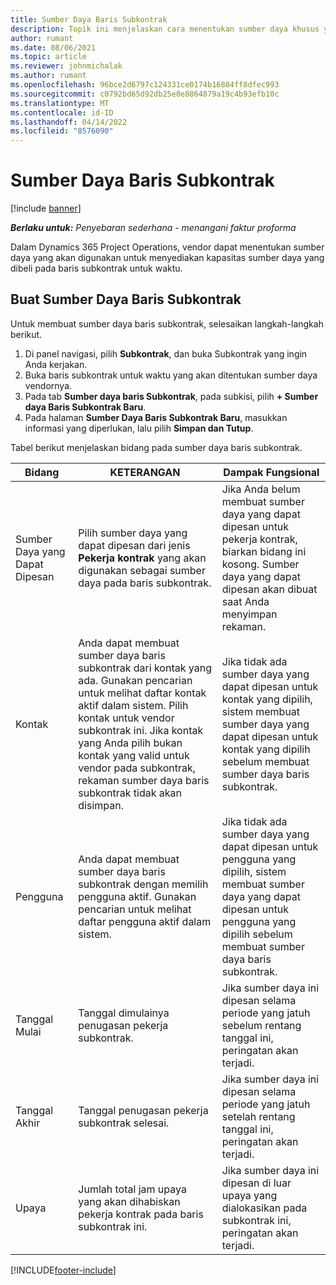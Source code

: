 ```yaml
---
title: Sumber Daya Baris Subkontrak
description: Topik ini menjelaskan cara menentukan sumber daya khusus yang disediakan oleh vendor untuk baris subkontrak tertentu untuk waktu.
author: rumant
ms.date: 08/06/2021
ms.topic: article
ms.reviewer: johnmichalak
ms.author: rumant
ms.openlocfilehash: 96bce2d6797c124331ce0174b16804ff8dfec993
ms.sourcegitcommit: c0792bd65d92db25e0e8864879a19c4b93efb10c
ms.translationtype: MT
ms.contentlocale: id-ID
ms.lasthandoff: 04/14/2022
ms.locfileid: "8576090"
---
```

# <a name="subcontract-line-resources"></a>Sumber Daya Baris Subkontrak

[!include [banner](../../includes/dataverse-preview.md)]

_**Berlaku untuk:** Penyebaran sederhana - menangani faktur proforma_

Dalam Dynamics 365 Project Operations, vendor dapat menentukan sumber daya yang akan digunakan untuk menyediakan kapasitas sumber daya yang dibeli pada baris subkontrak untuk waktu.

## <a name="create-subcontract-line-resources"></a>Buat Sumber Daya Baris Subkontrak

Untuk membuat sumber daya baris subkontrak, selesaikan langkah-langkah berikut.

1. Di panel navigasi, pilih **Subkontrak**, dan buka Subkontrak yang ingin Anda kerjakan.
2. Buka baris subkontrak untuk waktu yang akan ditentukan sumber daya vendornya.
3. Pada tab **Sumber daya baris Subkontrak**, pada subkisi, pilih **+ Sumber daya Baris Subkontrak Baru**.
4. Pada halaman **Sumber Daya Baris Subkontrak Baru**, masukkan informasi yang diperlukan, lalu pilih **Simpan dan Tutup**.

Tabel berikut menjelaskan bidang pada sumber daya baris subkontrak.

| Bidang | KETERANGAN | Dampak Fungsional |
| ----- | ----------- | ----------------- |
| Sumber Daya yang Dapat Dipesan | Pilih sumber daya yang dapat dipesan dari jenis **Pekerja kontrak** yang akan digunakan sebagai sumber daya pada baris subkontrak.| Jika Anda belum membuat sumber daya yang dapat dipesan untuk pekerja kontrak, biarkan bidang ini kosong. Sumber daya yang dapat dipesan akan dibuat saat Anda menyimpan rekaman.  |
| Kontak | Anda dapat membuat sumber daya baris subkontrak dari kontak yang ada. Gunakan pencarian untuk melihat daftar kontak aktif dalam sistem. Pilih kontak untuk vendor subkontrak ini. Jika kontak yang Anda pilih bukan kontak yang valid untuk vendor pada subkontrak, rekaman sumber daya baris subkontrak tidak akan disimpan.| Jika tidak ada sumber daya yang dapat dipesan untuk kontak yang dipilih, sistem membuat sumber daya yang dapat dipesan untuk kontak yang dipilih sebelum membuat sumber daya baris subkontrak. |
| Pengguna | Anda dapat membuat sumber daya baris subkontrak dengan memilih pengguna aktif. Gunakan pencarian untuk melihat daftar pengguna aktif dalam sistem.| Jika tidak ada sumber daya yang dapat dipesan untuk pengguna yang dipilih, sistem membuat sumber daya yang dapat dipesan untuk pengguna yang dipilih sebelum membuat sumber daya baris subkontrak. |
| Tanggal Mulai | Tanggal dimulainya penugasan pekerja subkontrak.| Jika sumber daya ini dipesan selama periode yang jatuh sebelum rentang tanggal ini, peringatan akan terjadi. |
| Tanggal Akhir | Tanggal penugasan pekerja subkontrak selesai.| Jika sumber daya ini dipesan selama periode yang jatuh setelah rentang tanggal ini, peringatan akan terjadi. |
| Upaya | Jumlah total jam upaya yang akan dihabiskan pekerja kontrak pada baris subkontrak ini.| Jika sumber daya ini dipesan di luar upaya yang dialokasikan pada subkontrak ini, peringatan akan terjadi. |


[!INCLUDE[footer-include](../../includes/footer-banner.md)]
